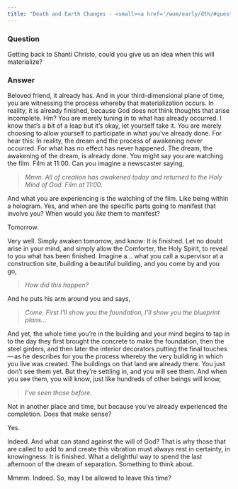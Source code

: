 ```yaml
---
title: "Death and Earth Changes - <small><a href='/wom/early/dth/#question-ten'>Question Ten</a></small>"
---
```


### Question

Getting back to Shanti Christo, could you give us an idea when this will
materialize?

### Answer

Beloved friend, it already has. And in your third-dimensional plane of
time, you are witnessing the process whereby that materialization
occurs. In reality, it is already finished, because God does not think
thoughts that arise incomplete. Hm? You are merely tuning in to what has
already occurred. I know that’s a bit of a leap but it’s okay, let
yourself take it. You are merely choosing to allow yourself to
participate in what you’ve already done. For hear this: In reality, the
dream and the process of awakening never occurred. For what has no
effect has never happened. The dream, the awakening of the dream, is
already done. You might say you are watching the film. Film at 11:00.
Can you imagine a newscaster saying,

> *Mmm. All of creation has awakened today and returned to the Holy Mind
> of God. Film at 11:00.*

And what you are experiencing is the watching of the film. Like being
within a hologram. Yes, and when are the specific parts going to
manifest that involve you? When would you *like* them to manifest?

Tomorrow.

Very well. Simply awaken tomorrow, and know: It is finished. Let no
doubt arise in your mind, and simply allow the Comforter, the Holy
Spirit, to reveal to you what has been finished. Imagine a&hellip; what you
call a supervisor at a construction site, building a beautiful building,
and you come by and you go,

> *How did this happen?*

And he puts his arm around you and says,

> *Come. First I’ll show you the foundation, I’ll show you the blueprint
> plans&hellip;*

And yet, the whole time you’re in the building and your mind begins to
tap in to the day they first brought the concrete to make the
foundation, then the steel girders, and then later the interior
decorators putting the final touches — as he describes for you the
process whereby the very building in which you live was created. The
buildings on that land are already there. You just don’t see them yet.
But they’re settling in, and you will see them. And when you see them,
you will know, just like hundreds of other beings will know,

> *I’ve seen those before.*

Not in another place and time, but because you’ve already experienced
the completion. Does that make sense?

Yes.

Indeed. And what can stand against the will of God? That is why those
that are called to add to and create this vibration must always rest in
certainty, in knowingness: It is finished. What a delightful way to
spend the last afternoon of the dream of separation. Something to think
about.

Mmmm. Indeed. So, may I be allowed to leave this time?


